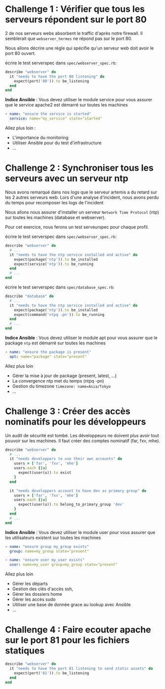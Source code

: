 # Challenge 1 : Vérifier que tous les serveurs répondent sur le port 80

2 de nos serveurs webs absorbent le traffic d'après notre firewall. Il semblerait que ``webserver_hermes`` ne répond pas sur le port 80.

Nous allons décrire une règle qui spécifie qu'un serveur web doit avoir le port 80 ouvert.

écrire le test serverspec dans ``spec/webserver_spec.rb``:

```ruby
describe "webserver" do
  it "needs to have the port 80 listening" do
    expect(port('80')).to be_listening
  end
end
```

**Indice Ansible** : Vous devez utiliser le module service pour vous assurer que le service apache2 est démarré sur toutes les machines

```yml
- name: "ensure the service is started"
  service: name="my_service" state="started"
```

Allez plus loin :

* L'importance du monitoring
* Utiliser Ansible pour du test d'infrastructure
* ...

# Challenge 2 : Synchroniser tous les serveurs avec un serveur ntp

Nous avons remarqué dans nos logs que le serveur artemis a du retard sur les 2 autres serveurs web. Lors d'une analyse d'incident, nous avons perdu du temps pour recomposer les logs de l'incident

Nous allons nous assurer d'installer un serveur ``Network Time Protocol`` (ntp) sur toutes les machines (database et webserver).

Pour cet exercice, nous ferons un test serveurspec pour chaque profil.

écrire le test serverspec dans ``spec/webserver_spec.rb``:

```ruby
describe "webserver" do
  # ...
  it "needs to have the ntp service installed and active" do
    expect(package('ntp')).to be_installed
    expect(service('ntp')).to be_running
  end
  # ...
end
```

écrire le test serverspec dans ``spec/database_spec.rb``:

```ruby
describe "database" do
  # ...
  it "needs to have the ntp service installed and active" do
    expect(package('ntp')).to be_installed
    expect(command('ntpq -pn')).to be_running
  end
  # ...
end
```

**Indice Ansible** : Vous devez utiliser le module apt pour vous assurer que le package ``ntp`` est démarré sur toutes les machines

```yml
- name: "ensure the package is present"
  apt: name="package" state="present"
```

Allez plus loin

* Gérer la mise à jour de package (present, latest, ...)
* La convergence ntp met du temps (ntpq -pn)
* Gestion du timezone ``timezone: name=Asia/Tokyo``
* ...

# Challenge 3 : Créer des accès nominatifs pour les développeurs

Un audit de sécurité est tombé. Les développeurs ne doivent plus avoir tout pouvoir sur les machines. Il faut créer des comptes nominatif (far, fxv, mhe).

```ruby
describe "webserver" do
  # ...
  it "needs developpers to use their own accounts" do
    users = ['far', 'fxv', 'mhe']
    users.each {|u|
      expect(user(u)).to exist
    }
  end

  it "needs developpers account to have dev as primary group" do
    users = ['far', 'fxv', 'mhe']
    users.each {|u|
      expect(user(u)).to belong_to_primary_group 'dev'
    }
  end
  # ...
end
```

**Indice Ansible** : Vous devez utiliser le module user pour vous assurer que les utilisateurs existent sur toutes les machines

```yml
- name: "ensure group my_group exists"
  group: name=my_group state="present"

- name: "ensure user my_user exists"
  user: name=my_user group=my_group state="present"
```

Allez plus loin

* Gérer les départs
* Gestion des clés d'accès ssh,
* Gérer les dossiers home
* Gérer les accès sudo
* Utiliser une base de donnée grace au lookup avec Ansible
* ...

# Challenge 4 : Faire ecouter apache sur le port 81 pour les fichiers statiques


```ruby
describe "webserver" do
  it "needs to have the port 81 listening to send static assets" do
    expect(port('81')).to be_listening
  end
end
```
